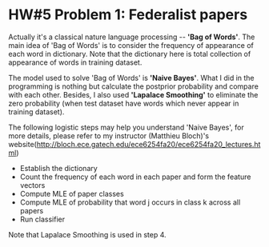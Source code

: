 # HW#5 Problem 1: Federalist papers

Actually it's a classical nature language processing -- **'Bag of Words'**. The main idea of 'Bag of Words'
is to consider the frequency of appearance of each word in dictionary. Note that the dictionary here is
total collection of appearance of words in training dataset. 

The model used to solve 'Bag of Words' is **'Naive Bayes'**. What I did in the programming is nothing but
calculate the postprior probability and compare with each other. Besides, I also used **'Lapalace Smoothing'** to 
eliminate the zero probability (when test dataset have words which never appear in training dataset).

The following logistic steps may help you understand 'Naive Bayes', for more details, please refer to
my instructor (Matthieu Bloch)'s website(http://bloch.ece.gatech.edu/ece6254fa20/ece6254fa20_lectures.html)

* Establish the dictionary
* Count the frequency of each word in each paper and form the feature vectors
* Compute MLE of paper classes
* Compute MLE of probability that word j occurs in class k across all papers
* Run classifier

Note that Lapalace Smoothing is used in step 4.
